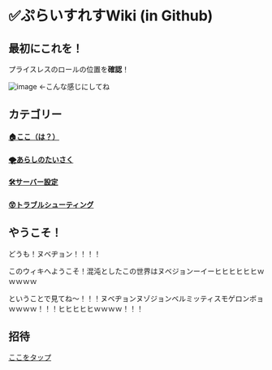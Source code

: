# ✅ぷらいすれすWiki (in Github) 

## 最初にこれを！
プライスレスのロールの位置を**確認**！

![image](https://user-images.githubusercontent.com/83486999/171986939-07e40037-5796-48de-b07b-c7834b9d12a2.png)
←こんな感じにしてね

## カテゴリー

#### [🏠ここ（は？）](https://github.com/akikaki-bot/priceless-docs)
#### [🌪あらしのたいさく](https://github.com/akikaki-bot/priceless-docs/tree/main/arashi)
#### [🛠️サーバー設定](https://github.com/akikaki-bot/priceless-docs/tree/main/server)
#### [😲トラブルシューティング](https://github.com/priceless-docs/priceless-docs/tree/main/truble)

## やうこそ！
どうも！ヌベヂョン！！！！

このウィキへようこそ！混沌としたこの世界はヌベジョンーイーヒヒヒヒヒヒｗｗｗｗｗ

ということで見てね～！！！ヌベヂョンヌゾジョンベルミッティスモゲロンボョｗｗｗｗ！！！ヒヒヒヒヒｗｗｗｗ！！！



## 招待
[ここをタップ](https://discord.com/api/oauth2/authorize?client_id=902167328567988294&permissions=8&scope=bot%20applications.commands )
